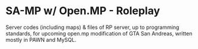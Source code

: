 # SA-MP w/ Open.MP - Roleplay
Server codes (including maps) & files of RP server, up to programming standards, 
for upcoming open.mp modification of GTA San Andreas, written mostly in PAWN and MySQL.
